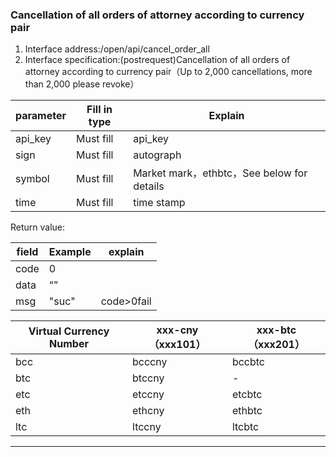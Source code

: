 ###  <span id="5">Cancellation of all orders of attorney according to currency pair</span>

1. Interface address:/open/api/cancel_order_all
2. Interface specification:(postrequest)Cancellation of all orders of attorney according to currency pair（Up to 2,000 cancellations, more than 2,000 please revoke）

| parameter | Fill in type | Explain                                    |
| --------- | ------------ | ------------------------------------------ |
| api_key   | Must fill    | api_key                                    |
| sign      | Must fill    | autograph                                  |
| symbol    | Must fill    | Market mark，ethbtc，See below for details |
| time      | Must fill    | time stamp                                 |

Return value:

| field | Example | explain    |
| ----- | ------- | ---------- |
| code  | 0       |            |
| data  | “”      |            |
| msg   | "suc"   | code>0fail |

 
| Virtual Currency Number | xxx-cny（xxx101） | xxx-btc（xxx201） |
| ----------------------- | ----------------- | ----------------- |
| bcc                     | bcccny            | bccbtc            |
| btc                     | btccny            | -                 |
| etc                     | etccny            | etcbtc            |
| eth                     | ethcny            | ethbtc            |
| ltc                     | ltccny            | ltcbtc            |

---